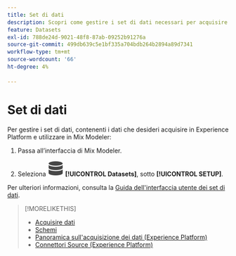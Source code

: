 ```yaml
---
title: Set di dati
description: Scopri come gestire i set di dati necessari per acquisire i dati in Mix Modeler.
feature: Datasets
exl-id: 788de24d-9021-48f8-87ab-09252b91276a
source-git-commit: 499db639c5e1bf335a704bdb264b2894a89d7341
workflow-type: tm+mt
source-wordcount: '66'
ht-degree: 4%

---
```


# Set di dati

Per gestire i set di dati, contenenti i dati che desideri acquisire in Experience Platform e utilizzare in Mix Modeler:

1. Passa all’interfaccia di Mix Modeler.

1. Seleziona ![Dati](/help/assets/icons/Data.svg) **[!UICONTROL Datasets]**, sotto **[!UICONTROL SETUP]**.

Per ulteriori informazioni, consulta la [Guida dell&#39;interfaccia utente dei set di dati](https://experienceleague.adobe.com/docs/experience-platform/catalog/datasets/user-guide.html?lang=en).

>[!MORELIKETHIS]
>
>* [Acquisire dati](https://experienceleague.adobe.com/en/docs/experience-platform/ingestion/home)
>* [Schemi](schemas.md)
>* [Panoramica sull&#39;acquisizione dei dati (Experience Platform)](https://experienceleague.adobe.com/en/docs/experience-platform/ingestion/home)
>* [Connettori Source (Experience Platform)](https://experienceleague.adobe.com/en/docs/experience-platform/sources/home)
